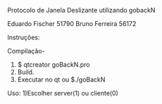 Protocolo de Janela Deslizante utilizando gobackN 

Eduardo Fischer 51790
Bruno Ferreira  56172

Instruções:

Compilação-
1) $ qtcreator goBackN.pro
2) Build.
3) Executar no qt ou
   $./goBackN
   
Uso:
1)Escolher server(1) ou cliente(0)
     
